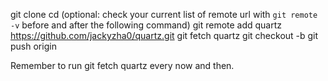 git clone <your-repo>
cd <your-repo>
(optional: check your current list of remote url with `git remote -v` before and after the following command)
git remote add quartz https://github.com/jackyzha0/quartz.git
git fetch quartz
git checkout -b <name-of-your-branch-for-quartz-migration>
git push origin <name-of-your-branch-for-quartz-migration>

Remember to run
git fetch quartz
every now and then.
